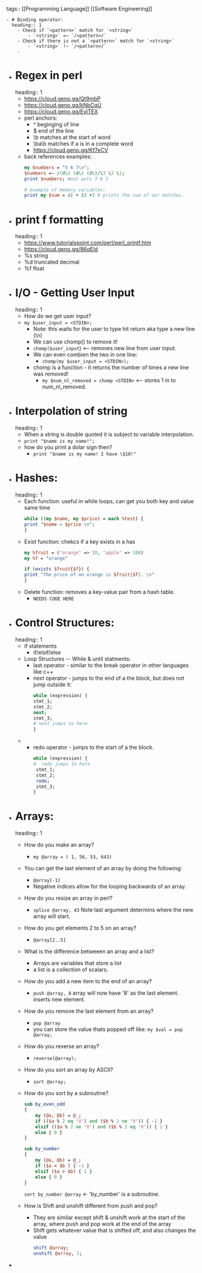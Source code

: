 tags:: [[Programming Language]] [[Software Engineering]]

	- # Binding operator:
	  heading:: 1
		- Check if `<pattern>` match for `<string>`
			- `<string>` =~ `/<pattern>/`
		- Check if there is not a `<pattern>` match for `<string>`
			- `<string>` !~ `/<pattern>/`
		-
- # Regex in perl
  heading:: 1
	- https://cloud.geno.gg/Qt9mbP
	- https://cloud.geno.gg/kNbCqU
	- https://cloud.geno.gg/EvlTEX
	- perl anchors:
		- ^ beginging of line
		- $ end of the line
		- \b matches at the start of word
		- \ba\b matches if a is in a complete word
		- https://cloud.geno.gg/Kf7eCV
	- back references examples:
	  ```perl
	  my $numbers = "5 6 7\n";
	  $numbers =~ /(d\) (d\) (d\)/\3 \2 \1;
	  print $numbers; #out puts 7 6 5
	  
	  # example of memory variables:
	  print my $sum = $1 + $2 +3 # prints the sum of our matches.
	  ```
- # print f formatting
  heading:: 1
	- https://www.tutorialspoint.com/perl/perl_printf.htm
	- https://cloud.geno.gg/86qEld
	- %s string
	- %d truncated decimal
	- %f float
- # I/O - Getting User Input
  heading:: 1
	- How do we get user input?
	- `my $user_input = <STDIN>;`
		- Note: this waits for the user to type hit return aka type a new line (\n)
		- We can use chomp() to remove it!
		- `chomp($user_input`) <-- removes new line from user input.
		- We can even combien the two in one line:
			- `chomp(my $user_input = <STDIN>);`
		- chomp is a function - it returns the number of times a new line was removed!
			- `my $num_nl_removed = chomp <STDIN>` <-- stores 1 in to num_nl_removed.
- # Interpolation of string
  heading:: 1
	- When a string is double quoted it is subject to variable interpolation.
	- `print "$name is my name!";`
	- how do you print a dolar sign then?
		- `print "$name is my name! I have \$10!"`
- # Hashes:
  heading:: 1
	- Each function: useful in while loops, can get you both key and value same time
	  ```perl
	  while ((my $name, my $price) = each %test) {
	  print "$name = $price \n";
	  }
	  ```
	- Exist function: chekcs if a key exists in a has
	  ```perl
	  my %fruit = ('orange' => 10, 'apple' => 100)
	  my %f = "orange"
	  
	  if (exists $fruit{$f}) {
	  print "The price of an orange is $fruit{$f}. \n"
	  }
	  ```
	- Delete function: removes a key-value pair from a hash table.
		- `NEEDS CODE HERE`
- # Control Structures:
  heading:: 1
	- if statements
		- if/elsif/else
	- Loop Structures -- While & until statments:
		- last operator - similar to the break operator in other languages like c++
		- next operator - jumps to the end of a the block, but does not jump outside it:
		  ```perl
		  while (expression) { 
		  stmt_1; 
		  stmt_2; 
		  next; 
		  stmt_3; 
		  # next jumps to here 
		  }
		  ```
	-
		- redo operator -  jumps to the start of a the block.
		  ```perl
		  while (expression) {
		  #  redo jumps to here
		   stmt_1;
		   stmt_2;
		   redo;
		   stmt_3;
		  }
		  ```
- # Arrays:
  heading:: 1
	- How do you make an array?
		- `my @array = ( 1, 56, 53, 643)`
	- You can get the last element of an array by doing the following:
		- `@array[-1]`
		- Negative indices allow for the looping backwards of an array.
	- How do you resize an array in perl?
		- `splice @array, 43` Note last argument determins where the new array will start.
	- How do you get elements 2 to 5 on an array?
		- `@array[2..5]`
	- What is the difference betweeen an array and a list?
		- Arrays are variables that store a list
		- a list is a collection of scalars.
	- How do you add a new item to the end of an array?
		- `push @array, 8` array will now have '8' as the last element. inserts new element.
	- How do you remove the last element from an array?
		- `pop @array`
		- you can store the value thats popped off like: `my $val = pop @array;`
	- How do you reverse an array?
		- `reverse(@array);`
	- How do you sort an array by ASCII?
		- `sort @array;`
	- How do you sort by a subroutine?
	  ```perl
	  sub by_even_odd 
	  {
	      my (@a, @b) = @_;
	      if (($a % 2 eq '0') and ($b % 2 ne '0')) { -1 }
	      elsif (($a % 2 ne '0') and ($b % 2 eq '0')) { 1 }
	      else { 0 }
	  }
	  ```
	  
	  ```perl
	  sub by_number 
	  {
	      my (@a, @b) = @_;
	      if ($a < $b ) { -1 }
	      elsif ($a > $b) { 1 }
	      else { 0 }
	  }
	  ```
	  
	  `sort by_number @array` <- 'by_number' is a subroutine.
	- How is Shift and unshift different from push and pop?
		- They are similar except shift & unshift work at the start of the array, where push and pop work at the end of the array
		- Shift gets whatever value that is shifted off, and also changes the value
		  ```perl
		  shift @array;
		  unshift @array, 1; 
		  ```
-